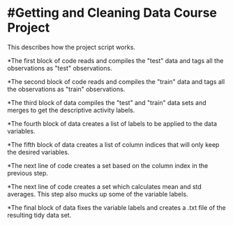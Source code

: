 #Getting and Cleaning Data Course Project
===================

This describes how the project script works.

*The first block of code reads and compiles the "test" data and tags all the observations as "test" observations.

*The second block of code reads and compiles the "train" data and tags all the observations as "train" observations.

*The third block of data compiles the "test" and "train" data sets and merges to get the descriptive activity labels.

*The fourth block of data creates a list of labels to be applied to the data variables.

*The fifth block of data creates a list of column indices that will only keep the desired variables.

*The next line of code creates a set based on the column index in the previous step.

*The next line of code creates a set which calculates mean and std averages.  This step also mucks up some of the variable labels.

*The final block of data fixes the variable labels and creates a .txt file of the resulting tidy data set.
